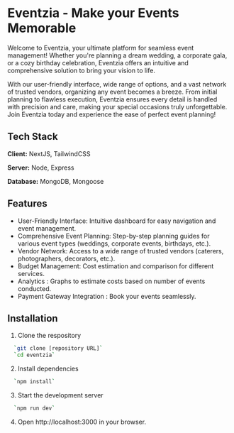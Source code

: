 
# Eventzia - Make your Events Memorable


Welcome to Eventzia, your ultimate platform for seamless event management! Whether you're planning a dream wedding, a corporate gala, or a cozy birthday celebration, Eventzia offers an intuitive and comprehensive solution to bring your vision to life.

With our user-friendly interface, wide range of options, and a vast network of trusted vendors, organizing any event becomes a breeze. From initial planning to flawless execution, Eventzia ensures every detail is handled with precision and care, making your special occasions truly unforgettable. Join Eventzia today and experience the ease of perfect event planning!


## Tech Stack

**Client:** NextJS, TailwindCSS

**Server:** Node, Express

**Database:** MongoDB, Mongoose


## Features

- User-Friendly Interface: Intuitive dashboard for easy navigation and event management.
- Comprehensive Event Planning: Step-by-step planning guides for various event types (weddings, corporate events, birthdays, etc.).
- Vendor Network: Access to a wide range of trusted vendors (caterers, photographers, decorators, etc.).
- Budget Management: Cost estimation and comparison for different services.
- Analytics : Graphs to estimate costs based on number of events conducted.
- Payment Gateway Integration : Book your events seamlessly.


## Installation

1) Clone the respository

```bash
  `git clone [repository URL]`
  `cd eventzia`
```
    
2) Install dependencies
```bash
  `npm install`
```
3) Start the development server
```bash
  `npm run dev`
```
4) Open http://localhost:3000 in your browser. 